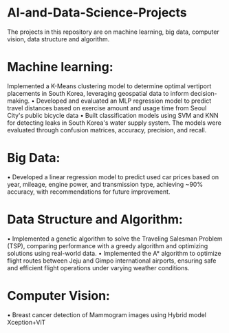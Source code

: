 # AI-and-Data-Science-Projects
The projects in this repository are on machine learning, big data, computer vision, data structure and algorithm.
# Machine learning: 
Implemented a K-Means clustering model to determine optimal vertiport
placements in South Korea, leveraging geospatial data to inform decision-making.
• Developed and evaluated an MLP regression model to predict travel distances
based on exercise amount and usage time from Seoul City's public bicycle data
• Built classification models using SVM and KNN for detecting leaks in South Korea's
water supply system. The models were evaluated through confusion matrices,
accuracy, precision, and recall.
# Big Data: 
• Developed a linear regression model to predict used car prices based on year,
mileage, engine power, and transmission type, achieving ~90% accuracy, with
recommendations for future improvement.
# Data Structure and Algorithm: 
• Implemented a genetic algorithm to solve the Traveling Salesman Problem
(TSP), comparing performance with a greedy algorithm and optimizing solutions
using real-world data.
• Implemented the A* algorithm to optimize flight routes between Jeju and Gimpo
international airports, ensuring safe and efficient flight operations under varying
weather conditions.
# Computer Vision: 
• Breast cancer detection of Mammogram images using Hybrid model Xception+ViT
